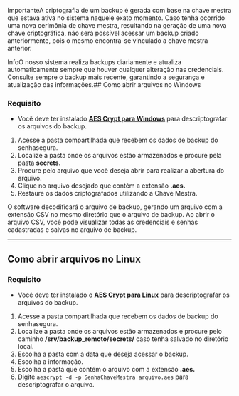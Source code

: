 ImportanteA criptografia de um backup é gerada com base na chave mestra que estava ativa no sistema naquele exato momento. Caso tenha ocorrido uma nova cerimônia de chave mestra, resultando na geração de uma nova chave criptográfica, não será possível acessar um backup criado anteriormente, pois o mesmo encontra\-se vinculado a chave mestra anterior.

InfoO nosso sistema realiza backups diariamente e atualiza automaticamente sempre que houver qualquer alteração nas credenciais. Consulte sempre o backup mais recente, garantindo a segurança e atualização das informações.## Como abrir arquivos no Windows

### Requisito

* Você deve ter instalado **[AES Crypt para Windows](https://www.aescrypt.com/windows_aes_crypt.html)** para descriptografar os arquivos do backup.
1. Acesse a pasta compartilhada que recebem os dados de backup do senhasegura.
2. Localize a pasta onde os arquivos estão armazenados e procure pela pasta **secrets.**
3. Procure pelo arquivo que você deseja abrir para realizar a abertura do arquivo.
4. Clique no arquivo desejado que contém a extensão **.aes.**
5. Restaure os dados criptografados utilizando a Chave Mestra.

O software decodificará o arquivo de backup, gerando um arquivo com a extensão CSV no mesmo diretório que o arquivo de backup. Ao abrir o arquivo CSV, você pode visualizar todas as credenciais e senhas cadastradas e salvas no arquivo de backup.



---

## Como abrir arquivos no Linux

### Requisito

* Você deve ter instalado o **[AES Crypt para Linux](https://www.aescrypt.com/download/)** para descriptografar os arquivos do backup.
1. Acesse a pasta compartilhada que recebem os dados de backup do senhasegura.
2. Localize a pasta onde os arquivos estão armazenados e procure pelo caminho **/srv/backup\_remoto/secrets/** caso tenha salvado no diretório local.
3. Escolha a pasta com a data que deseja acessar o backup.
4. Escolha a informação.
5. Escolha a pasta que contém o arquivo com a extensão **.aes.**
6. Digite `aescrypt -d -p SenhaChaveMestra arquivo.aes` para descriptografar o arquivo.
